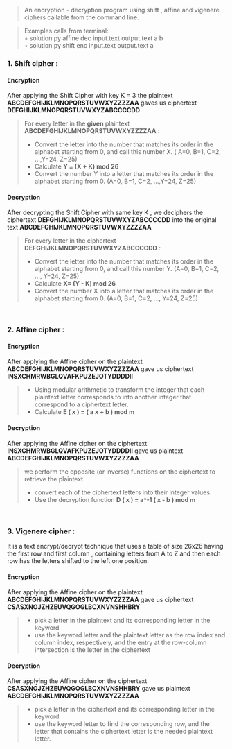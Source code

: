 > An encryption - decryption program  using shift , affine and vigenere ciphers
callable from the command line.

> Examples calls from terminal: <br/>
 ◦ solution.py affine dec input.text output.text a b <br/>
 ◦ solution.py shift enc input.text output.text a <br/>
 
### 1. Shift cipher :
#### **Encryption** <br/>

After applying the Shift Cipher with key K = 3 the plaintext **ABCDEFGHIJKLMNOPQRSTUVWXYZZZZAA** gaves us                          ciphertext **DEFGHIJKLMNOPQRSTUVWXYZABCCCCDD** <br/>
> For every letter in the **given** plaintext **ABCDEFGHIJKLMNOPQRSTUVWXYZZZZAA** :
> - Convert the letter into the number that matches its order in the alphabet starting from 0, and call this number X.
( A=0, B=1, C=2, ...,Y=24, Z=25)
> - Calculate **Y = (X + K) mod 26**
> - Convert the number Y into a letter that matches its order in the alphabet starting from 0.
(A=0, B=1, C=2, ...,Y=24, Z=25)  

####  **Decryption** <br/>
After decrypting the Shift Cipher with same key K , we deciphers the ciphertext **DEFGHIJKLMNOPQRSTUVWXYZABCCCCDD** into the original text **ABCDEFGHIJKLMNOPQRSTUVWXYZZZZAA**
> For every letter in the ciphertext **DEFGHIJKLMNOPQRSTUVWXYZABCCCCDD** :
> - Convert the letter into the number that matches its order in the alphabet starting from 0, and call this number Y.
(A=0, B=1, C=2, ..., Y=24, Z=25)
> - Calculate **X= (Y - K) mod 26**
> - Convert the number X into a letter that matches its order in the alphabet starting from 0.
(A=0, B=1, C=2, ..., Y=24, Z=25) <br/> 

<br/>

### 2. Affine cipher :
####  **Encryption** <br/>
After applying the Affine cipher on the plaintext **ABCDEFGHIJKLMNOPQRSTUVWXYZZZZAA** gave us ciphertext **INSXCHMRWBGLQVAFKPUZEJOTYDDDDII** <br/>
> - Using modular arithmetic to transform the integer that each plaintext letter corresponds to into another integer that correspond to a ciphertext letter. 
> - Calculate **E ( x ) = ( a x + b ) mod m** <br/>

####  **Decryption** <br/>
After applying the Affine cipher on the ciphertext **INSXCHMRWBGLQVAFKPUZEJOTYDDDDII** gave us plaintext  **ABCDEFGHIJKLMNOPQRSTUVWXYZZZZAA**  <br/>
> we perform the opposite (or inverse) functions on the ciphertext to retrieve the plaintext. <br/>
> - convert each of the ciphertext letters into their integer values. 
> - Use the decryption function **D ( x ) = a^-1 ( x - b ) mod m** <br/>

<br/>


### 3. Vigenere cipher :
It is a text encrypt/decrypt technique that uses a table of size 26x26 having the first row and first column , containing letters from A to Z and then each row has the letters shifted to the left one position. 

####  **Encryption** <br/>
After applying the Affine cipher on the plaintext **ABCDEFGHIJKLMNOPQRSTUVWXYZZZZAA** gave us ciphertext **CSASXNOJZHZEUVQGOGLBCXNVNSHHBRY**
> - pick a letter in the plaintext and its corresponding letter in the keyword
> - use the keyword letter and the plaintext letter as the row index and column index, respectively, and the entry at the row-column intersection is the letter in the ciphertext <r/>

####  **Decryption** <br/>
After applying the Affine cipher on the ciphertext  **CSASXNOJZHZEUVQGOGLBCXNVNSHHBRY** gave us plaintext **ABCDEFGHIJKLMNOPQRSTUVWXYZZZZAA** 
> - pick a letter in the ciphertext and its corresponding letter in the keyword
> - use the keyword letter to find the corresponding row, and the letter that contains the ciphertext letter is the needed plaintext letter. <br/>




